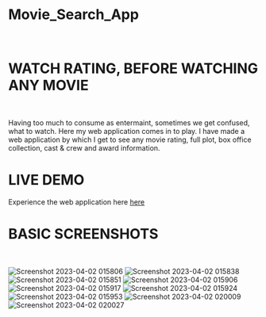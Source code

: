 # Movie_Search_App
<br/>

# WATCH RATING, BEFORE WATCHING ANY MOVIE
<br/>

Having too much to consume as entermaint, sometimes we get confused, what to watch. Here my web application comes in to play. I have made a web application by which I get to see any movie rating, full plot, box office collection, cast & crew  and award information.
<br/>

# LIVE DEMO
Experience the web application here [here](https://techvfxking.github.io/Movie_Search_App/)
<br/>

# BASIC SCREENSHOTS
<br/>

![Screenshot 2023-04-02 015806](https://user-images.githubusercontent.com/63126019/229312720-6b930945-97fc-4718-a07a-a467de0b6bf8.png)
![Screenshot 2023-04-02 015838](https://user-images.githubusercontent.com/63126019/229312723-755a2db1-ee12-4867-81b5-17c5585c49a8.png)
![Screenshot 2023-04-02 015851](https://user-images.githubusercontent.com/63126019/229312726-165efee7-8435-4609-93d1-087d604c6edd.png)
![Screenshot 2023-04-02 015906](https://user-images.githubusercontent.com/63126019/229312729-82f762a6-343e-4411-9ddf-456314c41743.png)
![Screenshot 2023-04-02 015917](https://user-images.githubusercontent.com/63126019/229312730-877ea266-2bf7-41b6-b80b-993685d8d7d7.png)
![Screenshot 2023-04-02 015924](https://user-images.githubusercontent.com/63126019/229312731-d009d4bd-8ece-4d05-bdfc-982eeb79c49b.png)
![Screenshot 2023-04-02 015953](https://user-images.githubusercontent.com/63126019/229312735-98c2d121-5139-4cb0-84b3-a46e312f5335.png)
![Screenshot 2023-04-02 020009](https://user-images.githubusercontent.com/63126019/229312740-d3707b7f-2313-4d15-88a5-5f7f17c6678b.png)
![Screenshot 2023-04-02 020027](https://user-images.githubusercontent.com/63126019/229312743-8a95b60a-e35c-4d38-b68b-a777b912fe1a.png)
